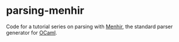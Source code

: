 # parsing-menhir

Code for a tutorial series on parsing with [Menhir][menhir], the standard parser generator for [OCaml][ocaml].

[ocaml]: https://ocaml.org/
[menhir]: http://gallium.inria.fr/~fpottier/menhir/
